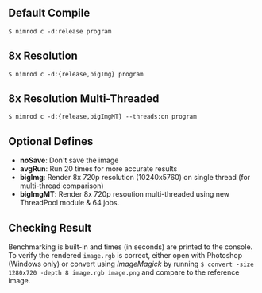 Default Compile
---
`$ nimrod c -d:release program`

8x Resolution
---
`$ nimrod c -d:{release,bigImg} program`

8x Resolution Multi-Threaded
---
`$ nimrod c -d:{release,bigImgMT} --threads:on program`

Optional Defines
---
- **noSave**: Don't save the image
- **avgRun**: Run 20 times for more accurate results
- **bigImg**: Render 8x 720p resolution (10240x5760)  on single thread (for multi-thread comparison)
- **bigImgMT**: Render 8x 720p resoution multi-threaded using new ThreadPool module & 64 jobs.

Checking Result
---
Benchmarking is built-in and times (in seconds) are printed to the console. To verify the rendered `image.rgb` is correct, either open with Photoshop (Windows only) or convert using *ImageMagick* by running `$ convert -size 1280x720 -depth 8 image.rgb image.png` and compare to the reference image.
